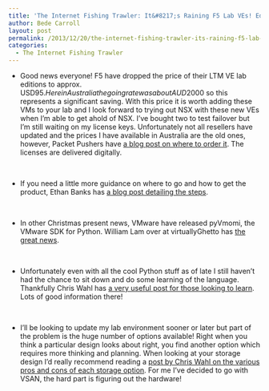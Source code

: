 ```yaml
---
title: 'The Internet Fishing Trawler: It&#8217;s Raining F5 Lab VEs! Edition'
author: Bede Carroll
layout: post
permalink: /2013/12/20/the-internet-fishing-trawler-its-raining-f5-lab-ves-edition/
categories:
  - The Internet Fishing Trawler
---
```

*   Good news everyone! F5 have dropped the price of their LTM VE lab editions to approx. USD$95. Here in Australia the going rate was about AUD$2000 so this represents a significant saving. With this price it is worth adding these VMs to your lab and I look forward to trying out NSX with these new VEs when I&#8217;m able to get ahold of NSX. I&#8217;ve bought two to test failover but I&#8217;m still waiting on my license keys. Unfortunately not all resellers have updated and the prices I have available in Australia are the old ones, however, Packet Pushers have <a href="http://packetpushers.net/f5-drops-lab-ve-price-to-95/" target="_blank">a blog post on where to order it</a>. The licenses are delivered digitally.

&nbsp;

*   If you need a little more guidance on where to go and how to get the product, Ethan Banks has <a href="http://ethancbanks.com/2013/12/17/how-to-obtain-install-f5-big-ip-ve-lab-edition/" target="_blank">a blog post detailing the steps</a>.

&nbsp;

*   In other Christmas present news, VMware have released pyVmomi, the VMware SDK for Python. William Lam over at virtuallyGhetto has <a href="http://www.virtuallyghetto.com/2013/12/early-xmas-gift-from-vmware-pyvmomi.html" target="_blank">the great news</a>.

&nbsp;

*   Unfortunately even with all the cool Python stuff as of late I still haven&#8217;t had the chance to sit down and do some learning of the language. Thankfully Chris Wahl has <a href="http://wahlnetwork.com/2013/12/16/absolutely-can-learn-python-codecademy/" target="_blank">a very useful post for those looking to learn</a>. Lots of good information there!

&nbsp;

*   I&#8217;ll be looking to update my lab environment sooner or later but part of the problem is the huge number of options available! Right when you think a particular design looks about right, you find another option which requires more thinking and planning. When looking at your storage design I&#8217;d really recommend reading a <a href="http://wahlnetwork.com/2013/10/14/three-example-home-lab-storage-designs-using-ssds-spinning-disk/" target="_blank">post by Chris Wahl on the various pros and cons of each storage option</a>. For me I&#8217;ve decided to go with VSAN, the hard part is figuring out the hardware!

&nbsp;